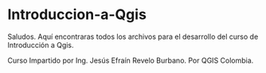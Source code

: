 # Introduccion-a-Qgis
Saludos.
Aquí encontraras todos los archivos para el desarrollo del curso de Introducción a Qgis.

Curso Impartido por Ing. Jesús Efraín Revelo Burbano.
Por QGIS Colombia.

